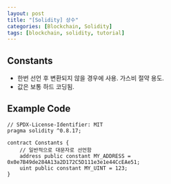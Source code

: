 ```yaml
---
layout: post
title: "[Solidity] 상수"
categories: [Blockchain, Solidity]
tags: [blockchain, solidity, tutorial]
---
```


## Constants

- 한번 선언 후 변환되지 않을 경우에 사용. 가스비 절약 용도.
- 값은 보통 하드 코딩됨.

## Example Code

```
// SPDX-License-Identifier: MIT
pragma solidity ^0.8.17;

contract Constants {
    // 일반적으로 대문자로 선언함
    address public constant MY_ADDRESS = 0x0e7B49de284A13a2D172C5D111e3e1e44CcEAe51;
    uint public constant MY_UINT = 123;
}

```

